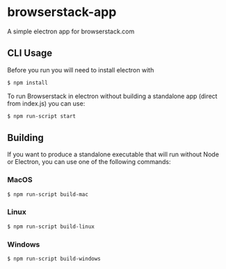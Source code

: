 # browserstack-app

A simple electron app for browserstack.com

## CLI Usage

Before you run you will need to install electron with

```bash
$ npm install
```

To run Browserstack in electron without building a standalone app (direct from index.js) you can use:

```bash
$ npm run-script start
```

## Building

If you want to produce a standalone executable that will run without Node or Electron, you can use one of the following commands:

### MacOS

```bash
$ npm run-script build-mac
```

### Linux

```bash
$ npm run-script build-linux
```

### Windows

```bash
$ npm run-script build-windows
```